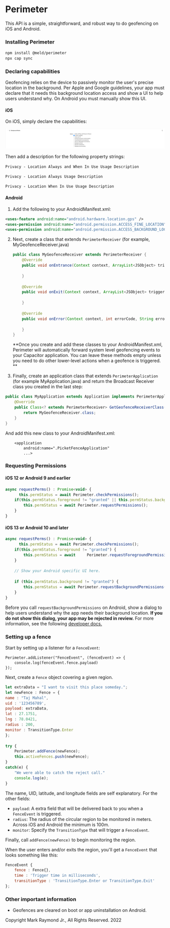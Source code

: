 # Perimeter

This API is a simple, straightforward, and robust way to do geofencing on iOS and Android. 

### Installing Perimeter

```bash
npm install @meld/perimeter
npx cap sync
```

### Declaring capabilities

Geofencing relies on the device to passively monitor the user's precise location in the background. Per Apple and Google guidelines, your app must declare that it needs this background location access and show a UI to help users understand why. On Android you must manually show this UI. 

#### iOS

On iOS, simply declare the capabilities:

![iOS Background Location](ios_bg_location.png)

Then add a description for the following property strings:

`Privacy - Location Always and When In Use Usage Description`

`Privacy - Location Always Usage Description`

`Privacy - Location When In Use Usage Description`

#### Android

1. Add the following to your AndroidManifest.xml:

```xml
<uses-feature android:name="android.hardware.location.gps" />
<uses-permission android:name="android.permission.ACCESS_FINE_LOCATION" />
<uses-permission android:name="android.permission.ACCESS_BACKGROUND_LOCATION" />
```

2. Next, create a class that extends `PerimeterReceiver` (for example, MyGeofenceReceiver.java)

   ```java
   public class MyGeofenceReceiver extends PerimeterReceiver {
       @Override
       public void onEntrance(Context context, ArrayList<JSObject> triggeredJSFences, long triggerTime) {
           
       }
   
       @Override
       public void onExit(Context context, ArrayList<JSObject> triggeredJSFences, long triggerTime) {
   
       }
   
       @Override
       public void onError(Context context, int errorCode, String errorMessage) {
   
       }
   }
   ```

   **Once you create and add these classes to your AndroidManifest.xml, Perimeter will automatically forward system level geofencing events to your Capacitor application. You can leave these methods empty unless you need to do other lower-level actions when a geofence is triggered.  **

2. Finally, create an application class that extends `PerimeterApplication` (for example MyApplication.java) and return the Broadcast Receiver class you created in the last step:
```java
public class MyApplication extends Application implements PerimeterApplication {
    @Override
    public Class<? extends PerimeterReceiver> GetGeofenceReceiverClass() {
        return MyGeofenceReceiver.class;
    }
}
```

And add this new class to your AndroidManifest.xml:
```
    <application
        android:name=".PicketFenceApplication"
        ...>
```


### Requesting Permissions

#### iOS 12 or Android 9 and earlier

```javascript
async requestPerms() : Promise<void> {
      this.permStatus = await Perimeter.checkPermissions();
    if(this.permStatus.foreground != "granted" || this.permStatus.background != "granted") {
        this.permStatus = await Perimeter.requestPermissions();
    }
}
```

#### iOS 13 or Android 10 and later
```javascript
async requestPerms() : Promise<void> {
      this.permStatus = await Perimeter.checkPermissions();
    if(this.permStatus.foreground != "granted") {
        this.permStatus = await 	Perimeter.requestForegroundPermissions();
    }

	// Show your Android specific UI here.

    if (this.permStatus.background != "granted") {
        this.permStatus = await Perimeter.requestBackgroundPermissions();
    }
}
```

Before you call `requestBackgroundPermissions` on Android, show a dialog to help users understand why the app needs their background location. **If you do not show this dialog, your app may be rejected in review.** For more information, see the following [developer docs.](https://developer.android.com/training/location/permissions#background-dialog-target-android-11)

### Setting up a fence

Start by setting up a listener for a `FenceEvent`:

```
Perimeter.addListener("FenceEvent", (fenceEvent) => { 
    console.log(fenceEvent.fence.payload) 
});
```

Next, create a `Fence` object covering a given region.

```javascript
let extraData = "I want to visit this place someday.";
let newFence : Fence = {
name : "Taj Mahal",
uid : '123456789',
payload: extraData,
lat : 27.1751,
lng : 78.0421,
radius : 200, 
monitor : TransitionType.Enter
};

try {
    Perimeter.addFence(newFence);
    this.activeFences.push(newFence);
}
catch(e) {
    "We were able to catch the reject call."
    console.log(e);
}
```

The name, UID, latitude, and longitude fields are self explanatory. For the other fields:

* `payload`: A extra field that will be delivered back to you when a `FenceEvent` is  triggered.
* `radius`: The radius of the circular region to be monitored in meters. Across iOS and Android the minimum is 100m.
* `monitor`: Specify the `TransitionType` that will trigger a `FenceEvent`.

Finally, call `addFence(newFence)` to begin monitoring the region.

When the user enters and/or exits the region, you'll get a `FenceEvent` that looks something like this:
```javascript
FenceEvent {
    fence : Fence{},
    time : 'Trigger time in milliseconds',
    transitionType : 'TransitionType.Enter or TransitionType.Exit'
};
```

### Other important information
* Geofences are cleared on boot or app uninstallation on Android.

Copyright Mark Raymond Jr., All Rights Reserved. 2022
